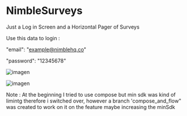 # NimbleSurveys
Just a Log in Screen and a Horizontal Pager of Surveys

Use this data to login :

"email": "example@nimblehq.co"

"password": "12345678"


![imagen](https://github.com/LuisDevies/NimbleSurveys/assets/7251726/f85f1af5-5894-4c0c-9f54-9aa060e57ca9)



![imagen](https://github.com/LuisDevies/NimbleSurveys/assets/7251726/afe06437-fa33-4255-ab7b-e344f1c20100)


Note : At the beginning I tried to use compose but min sdk was kind of limintg therefore i switched over, 
however a branch 'compose_and_flow" was created to work on it on the feature maybe increasing the minSdk
